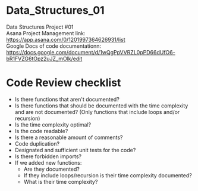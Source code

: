 # Data_Structures_01
Data Structures Project #01 <br>
Asana Project Management link: https://app.asana.com/0/1201997364626931/list <br>
Google Docs of code documentationn: https://docs.google.com/document/d/1wQgPpVVRZL0pPD66dUfO6-bR1FVZG6tOpz2uJZ_mOlk/edit



# Code Review checklist
* Is there functions that aren't documented?
* Is there functions that should be documented with the time complexity and are not documented? (Only functions that include loops and/or recursion)
* Is the time complexity optimal?
* Is the code readable?
* Is there a reasonable amount of comments?
* Code duplication?
* Designated and sufficient unit tests for the code?
* Is there forbidden imports?
* If we added new functions:
  * Are they documented? 
  * If they include loops/recursion is their time complexity documented?
  * What is their time complexity?

